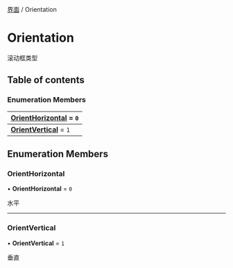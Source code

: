[界面](../groups/界面.界面.md) / Orientation

# Orientation <Badge type="tip" text="Enumeration" /> <Score text="Orientation" />

滚动框类型

## Table of contents

### Enumeration Members <Score text="Enumeration" /> 
| **[OrientHorizontal](mw.Orientation.md#orienthorizontal)** = ``0``  |
| :----- |
| **[OrientVertical](mw.Orientation.md#orientvertical)** = ``1`` |

## Enumeration Members

### OrientHorizontal <Score text="OrientHorizontal" /> 

• **OrientHorizontal** = ``0``

水平

___

### OrientVertical <Score text="OrientVertical" /> 

• **OrientVertical** = ``1``

垂直
